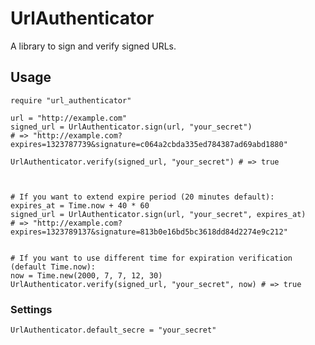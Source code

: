 UrlAuthenticator
================

A library to sign and verify signed URLs.

Usage
-----

	require "url_authenticator"
	
	url = "http://example.com"
	signed_url = UrlAuthenticator.sign(url, "your_secret")
	# => "http://example.com?expires=1323787739&signature=c064a2cbda335ed784387ad69abd1880"

	UrlAuthenticator.verify(signed_url, "your_secret") # => true



	# If you want to extend expire period (20 minutes default):
	expires_at = Time.now + 40 * 60
	signed_url = UrlAuthenticator.sign(url, "your_secret", expires_at)
	# => "http://example.com?expires=1323789137&signature=813b0e16bd5bc3618dd84d2274e9c212"


	# If you want to use different time for expiration verification (default Time.now):
	now = Time.new(2000, 7, 7, 12, 30)
	UrlAuthenticator.verify(signed_url, "your_secret", now) # => true

### Settings

	UrlAuthenticator.default_secre = "your_secret"
